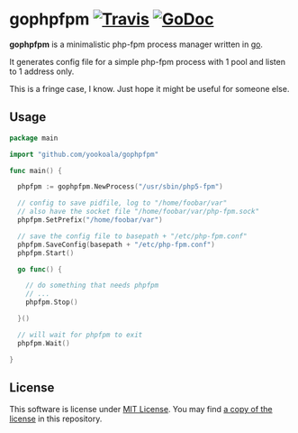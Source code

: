 # gophpfpm [![Travis](https://travis-ci.org/yookoala/gophpfpm.svg)][travis] [![GoDoc](https://godoc.org/github.com/yookoala/gophpfpm?status.svg)][godoc]

**gophpfpm** is a minimalistic php-fpm process manager written
in [go][golang].

It generates config file for a simple php-fpm process with 1 pool
and listen to 1 address only.

This is a fringe case, I know. Just hope it might be useful for
someone else.

[godoc]: https://godoc.org/github.com/yookoala/gophpfpm
[travis]: https://travis-ci.org/yookoala/gophpfpm
[golang]: https://golang.org

Usage
-----

```go
package main

import "github.com/yookoala/gophpfpm"

func main() {

  phpfpm := gophpfpm.NewProcess("/usr/sbin/php5-fpm")

  // config to save pidfile, log to "/home/foobar/var"
  // also have the socket file "/home/foobar/var/php-fpm.sock"
  phpfpm.SetPrefix("/home/foobar/var")

  // save the config file to basepath + "/etc/php-fpm.conf"
  phpfpm.SaveConfig(basepath + "/etc/php-fpm.conf")
  phpfpm.Start()

  go func() {

    // do something that needs phpfpm
    // ...
    phpfpm.Stop()

  }()

  // will wait for phpfpm to exit
  phpfpm.Wait()

}

```

License
-------

This software is license under [MIT License][mit-license]. You
may find [a copy of the license][license] in this repository.

[mit-license]: https://opensource.org/licenses/MIT
[license]: /LICENSE
